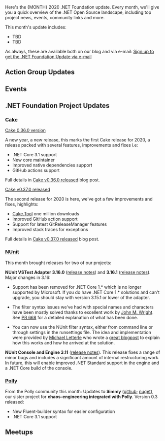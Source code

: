Here's the {MONTH} 2020 .NET Foundation update. Every month, we'll give you a quick overview of the .NET Open Source landscape, including top project news, events, community links and more.

This month's update includes:

* TBD
* TBD

As always, these are available both on our blog and via e-mail: [Sign up to get the .NET Foundation Update via e-mail](http://eepurl.com/dhL_qb)

## Action Group Updates

## Events

## .NET Foundation Project Updates

### [Cake](https://github.com/cake-build/cake)

[Cake 0.36.0 version](https://cakebuild.net/blog/2020/01/cake-v0.36.0-released)

A new year, a new release, this marks the first Cake release for 2020, a release packed with several features, improvements and fixes i.e:

* .NET Core 3.1 support
* New core maintainer
* Improved native dependencies support
* GitHub actions support

Full details in [Cake v0.36.0 released](https://cakebuild.net/blog/2020/01/cake-v0.36.0-released) blog post.

[Cake v0.37.0 released](https://cakebuild.net/blog/2020/02/cake-v0.37.0-released)

The second release for 2020 is here, we've got a few improvements and fixes, highlights:

* [Cake.Tool](https://www.nuget.org/packages/Cake.Tool/) one million downloads
* Improved GitHub action support
* Support for latest GitReleaseManager features
* Improved stack traces for exceptions

Full details in [Cake v0.37.0 released](https://cakebuild.net/blog/2020/02/cake-v0.37.0-released) blog post.

### [NUnit](https://nunit.org/)

This month brought releases for two of our projects:

**NUnit VSTest Adapter 3.16.0** ([release notes](https://github.com/nunit/docs/wiki/Adapter-Release-Notes#nunit3-test-adapter-for-visual-studio---version-3160---january-3-2020)) and **3.16.1** ([release notes](https://github.com/nunit/docs/wiki/Adapter-Release-Notes#nunit3-test-adapter-for-visual-studio---version-3161---january-16-2020)). Major changes in 3.16:

- Support has been removed for .NET Core 1.* which is no longer supported by Microsoft. If you do have .NET Core 1.* solutions and can't upgrade, you should stay with version 3.15.1 or lower of the adapter.

- The filter syntax issues we've had with special names and characters have been mostly solved thanks to excellent work by [John M. Wright](https://github.com/johnmwright). See [PR 668](https://github.com/nunit/nunit3-vs-adapter/pull/668) for a detailed explanation of what has been done.

- You can now use the NUnit filter syntax, either from command line or through settings in the runsettings file. The idea and implementation were provided by [Michael Letterle](https://github.com/mletterle) who wrote a [great blogpost](http://blog.prokrams.com/2019/12/16/nunit3-filter-dotnet/) to explain how this works and how he arrived at the solution.

**NUnit Console and Engine 3.11** ([release notes](https://github.com/nunit/docs/wiki/Console-Release-Notes#nunit-console-311---january-26-2020)). This release fixes a range of minor bugs and includes a significant amount of internal restructuring work. In future, this will enable improved .NET Standard support in the engine and a .NET Core build of the console.

### [Polly](https://github.com/App-vNext/Polly)

From the Polly community this month: Updates to **Simmy** ([github](https://github.com/Polly-Contrib/Simmy); [nuget](https://www.nuget.org/packages/Polly.Contrib.Simmy)), our sister project for **chaos-engineering integrated with Polly**.  Version 0.3 released:

- New Fluent-builder syntax for easier configuration
- .NET Core 3.1 support

## Meetups
